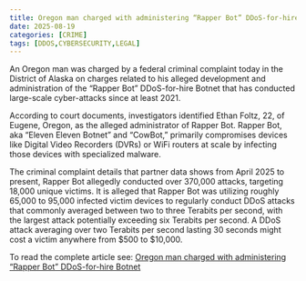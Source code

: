 ```yaml
---
title: Oregon man charged with administering “Rapper Bot” DDoS-for-hire Botnet
date: 2025-08-19
categories: [CRIME]
tags: [DDOS,CYBERSECURITY,LEGAL]
---
```


An Oregon man was charged by a federal criminal complaint today in the District of Alaska on charges related to his alleged development and administration of the “Rapper Bot” DDoS-for-hire Botnet that has conducted large-scale cyber-attacks since at least 2021.

According to court documents, investigators identified Ethan Foltz, 22, of Eugene, Oregon, as the alleged administrator of Rapper Bot. Rapper Bot, aka “Eleven Eleven Botnet” and “CowBot,” primarily compromises devices like Digital Video Recorders (DVRs) or WiFi routers at scale by infecting those devices with specialized malware.

The criminal complaint details that partner data shows from April 2025 to present, Rapper Bot allegedly conducted over 370,000 attacks, targeting 18,000 unique victims. It is alleged that Rapper Bot was utilizing roughly 65,000 to 95,000 infected victim devices to regularly conduct DDoS attacks that commonly averaged between two to three Terabits per second, with the largest attack potentially exceeding six Terabits per second. A DDoS attack averaging over two Terabits per second lasting 30 seconds might cost a victim anywhere from $500 to $10,000.

To read the complete article see:
[Oregon man charged with administering “Rapper Bot” DDoS-for-hire Botnet](https://www.justice.gov/usao-ak/pr/oregon-man-charged-administering-rapper-bot-ddos-hire-botnet) 
